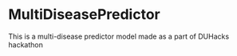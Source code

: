 # MultiDiseasePredictor
This is a multi-disease predictor model made as a part of DUHacks hackathon
